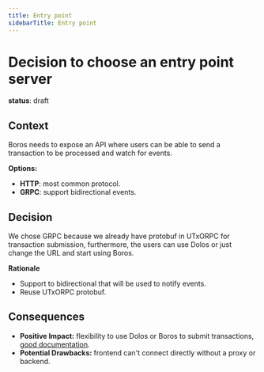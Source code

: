 ```yaml
---
title: Entry point
sidebarTitle: Entry point
---
```


# Decision to choose an entry point server

**status**: draft

## Context

Boros needs to expose an API where users can be able to send a transaction to be processed and watch for events.

**Options:**
  - **HTTP**: most common protocol.
  - **GRPC**: support bidirectional events.

## Decision

We chose GRPC because we already have protobuf in UTxORPC for transaction submission, furthermore, the users can use Dolos or just change the URL and start using Boros.

**Rationale**
  - Support to bidirectional that will be used to notify events.
  - Reuse UTxORPC protobuf.


## Consequences
  - **Positive Impact:** flexibility to use Dolos or Boros to submit transactions, [good documentation](https://utxorpc.org/).
  - **Potential Drawbacks:** frontend can't connect directly without a proxy or backend.
